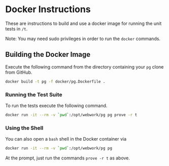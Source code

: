 # Docker Instructions

These are instructions to build and use a docker image for running the unit tests in `/t`.

Note: You may need sudo privileges in order to run the `docker` commands.

## Building the Docker Image

Execute the following command from the directory containing your `pg` clone from GitHub.

```bash
docker build -t pg -f docker/pg.Dockerfile .
```

### Running the Test Suite

To run the tests execute the following command.

```bash
docker run -it --rm -v `pwd`:/opt/webwork/pg pg prove -r t
```

### Using the Shell

You can also open a `bash` shell in the Docker container via

```bash
docker run -it --rm -v `pwd`:/opt/webwork/pg pg
```

At the prompt, just run the commands `prove -r t` as above.
